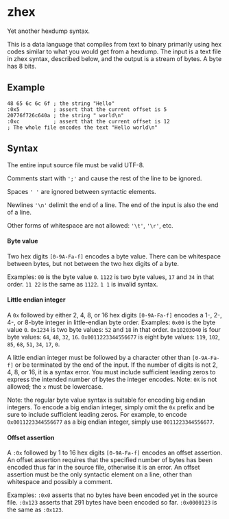 # zhex

Yet another hexdump syntax.

This is a data language that compiles from text to binary primarily using hex codes similar to what you would get from a hexdump.
The input is a text file in zhex syntax, described below, and the output is a stream of bytes.
A byte has 8 bits.

## Example

```
48 65 6c 6c 6f ; the string "Hello"
:0x5           ; assert that the current offset is 5
20776f726c640a ; the string " world\n"
:0xc           ; assert that the current offset is 12
; The whole file encodes the text "Hello world\n"
```

## Syntax

The entire input source file must be valid UTF-8.

Comments start with `';'` and cause the rest of the line to be ignored.

Spaces `' '` are ignored between syntactic elements.

Newlines `'\n'` delimit the end of a line.
The end of the input is also the end of a line.

Other forms of whitespace are not allowed: `'\t'`, `'\r'`, etc.

#### Byte value

Two hex digits `[0-9A-Fa-f]` encodes a byte value.
There can be whitespace between bytes, but not between the two hex digits of a byte.

Examples: `00` is the byte value `0`.
`1122` is two byte values, `17` and `34` in that order.
`11 22` is the same as `1122`.
`1 1` is invalid syntax.

#### Little endian integer

A `0x` followed by either 2, 4, 8, or 16 hex digits `[0-9A-Fa-f]` encodes a 1-, 2-, 4-, or 8-byte integer in little-endian byte order.
Examples: `0x00` is the byte value `0`.
`0x1234` is two byte values: `52` and `18` in that order.
`0x10203040` is four byte values: `64`, `48`, `32`, `16`.
`0x0011223344556677` is eight byte values: `119`, `102`, `85`, `68`, `51`, `34`, `17`, `0`.

A little endian integer must be followed by a character other than `[0-9A-Fa-f]` or be terminated by the end of the input.
If the number of digits is not 2, 4, 8, or 16, it is a syntax error.
You must include sufficient leading zeros to express the intended number of bytes the integer encodes.
Note: `0X` is not allowed; the `x` must be lowercase.

Note: the regular byte value syntax is suitable for encoding big endian integers.
To encode a big endian integer, simply omit the `0x` prefix and be sure to include sufficient leading zeros.
For example, to encode `0x0011223344556677` as a big endian integer, simply use `0011223344556677`.

#### Offset assertion

A `:0x` followed by 1 to 16 hex digits `[0-9A-Fa-f]` encodes an offset assertion.
An offset assertion requires that the specified number of bytes has been encoded thus far in the source file, otherwise it is an error.
An offset assertion must be the only syntactic element on a line, other than whitespace and possibly a comment.

Examples: `:0x0` asserts that no bytes have been encoded yet in the source file.
`:0x123` asserts that 291 bytes have been encoded so far.
`:0x0000123` is the same as `:0x123`.
